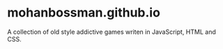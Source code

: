 # mohanbossman.github.io
A collection of old style addictive games writen in JavaScript, HTML and CSS.

